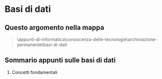 # Basi di dati

## Questo argomento nella mappa

> \appunti-di-informatica\conoscenza-delle-tecnologie\archiviazione-permanente\basi-di-dati

## Sommario appunti sulle basi di dati

1. Concetti fondamentali
